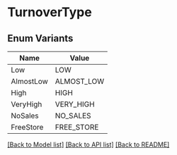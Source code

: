 # TurnoverType

## Enum Variants

| Name | Value |
|---- | -----|
| Low | LOW |
| AlmostLow | ALMOST_LOW |
| High | HIGH |
| VeryHigh | VERY_HIGH |
| NoSales | NO_SALES |
| FreeStore | FREE_STORE |


[[Back to Model list]](../README.md#documentation-for-models) [[Back to API list]](../README.md#documentation-for-api-endpoints) [[Back to README]](../README.md)


